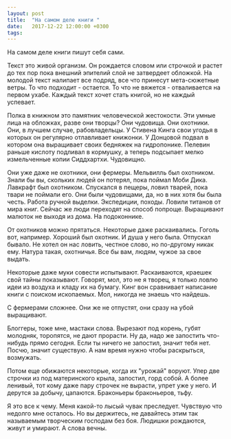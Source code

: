 ```yaml
---
layout: post
title:  "На самом деле книги "
date:   2017-12-22 12:00:00 +0300
tags:   
---
```


На самом деле книги пишут себя сами. 

Текст это живой организм. Он рождается словом или строчкой и растет до тех пор пока внешний эпителий слой не затвердеет обложкой. На молодой текст налипает все подряд, все что принесут мета-сюжетные ветры. То что подходит - остается. То что не вяжется - отваливается на первом ухабе. Каждый текст хочет стать книгой, но не каждый успевает. 

<!--excerpt-->

Полка в книжном это памятник человеческой жестокости. Эти умные лица на обложках, разве они творцы? Они чудовища. Они охотники. Они, в лучшем случае, рабовладельцы. У Стивена Кинга свои угодья в которых он регулярно отлавливает книжонки. У Донцовой подвал в котором она выращивает своих бедняжек на гидропонике. Пелевин раньше кислоту подливал в кормушку, а теперь подсыпает мелко измельченные копии Сиддхартхи. Чудовищно. 

Они уже даже не охотники, они фермеры. Мельвилль был охотником. Знали бы вы, скольких людей он потерял, пока поймал Моби Дика. Лавкрафт был охотником. Спускался в пещеры, ловил тварей, пока твари не поймали его. Они были чудовищами, да, но в них хотя бы была честь. Работа ручной выделки. Экспедиции, походы. Ловили титанов от мира книг. Сейчас же люди переходят на способ попроще. Выращивают малюток не выходя из дома. На подоконнике. 

От охотников можно прятаться. Некоторые даже раскаивались. Гоголь вот, например. Хороший был охотник. И душа у него была. Отпускал бывало. Не хотел он нас ловить, честное слово, но по-другому никак ему. Натура такая, охотничья. Все бы вам, людям, чужое за свое выдать. 

Некоторые даже муки совести испытывают. Раскаиваются, краешек свой тайны показывают. Говорят, мол, это не я творец, я только ловлю идеи из воздуха и кладу их на бумагу. Кинг вон сравнивает написание книги с поиском ископаемых. Мол, никогда не знаешь что найдешь. 

С фермерами сложнее. Они же не отпустят, они сразу на убой выращивают. 

Блоггеры, тоже мне, мастаки слова. Вырезают под корень, губят молодняк, торопятся, не дают прорасти. Ну да, надо же запостить что-нибудь прямо сегодня. Если ты ничего не запостил, значит тебя нет. Посчю, значит существую. А нам время нужно чтобы раскрыться, возмужать. 

Потом еще обижаются некоторые, когда их "урожай" воруют. Упер две строчки из под материнского крыла, запостил, горд собой. А более ленивый, тот кому даже пару строчек не вырасти, упрет уже у него. И дерутся за добычу, цапаются. Браконьеры браконьеров, тьфу. 

Я это все к чему. Меня какой-то лысый чувак преследует. Чувствую что недолго мне осталось. Но вы держитесь, не давайтесь этим так называемым творческим господам без боя. Людишки рождаются, живут и умирают. А слова вечны.
